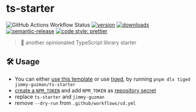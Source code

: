 # ts-starter

![GitHub Actions Workflow Status](https://img.shields.io/github/actions/workflow/status/jimmy-guzman/ts-starter/cd.yml?style=flat-square&logo=github-actions)
[![version](https://img.shields.io/npm/v/ts-starter.svg?logo=npm&style=flat-square)](https://www.npmjs.com/package/ts-starter)
[![downloads](https://img.shields.io/npm/dm/ts-starter.svg?logo=npm&style=flat-square)](http://www.npmtrends.com/ts-starter)
[![semantic-release](https://img.shields.io/badge/%20%20%F0%9F%93%A6%F0%9F%9A%80-semantic--release-e10079.svg?style=flat-square)](https://semantic-release.gitbook.io/semantic-release)
[![code style: prettier](https://img.shields.io/badge/code_style-prettier-ff69b4.svg?style=flat-square&logo=prettier)](https://github.com/prettier/prettier)

> 🍱 another opinionated TypeScript library starter

## 🛠️ Usage

- You can either [use this template](https://github.com/jimmy-guzman/ts-starter/generate) or use [tiged](https://github.com/tiged/tiged), by running `pnpm dlx tiged jimmy-guzman/ts-starter`
- [create a `NPM_TOKEN`](https://docs.npmjs.com/about-access-tokens) and add `NPM_TOKEN` as [repository secret](https://docs.github.com/en/actions/reference/encrypted-secrets#creating-encrypted-secrets-for-a-repository)
- replace `ts-starter` and `jimmy-guzman`
- remove `--dry-run` from `.github/workflows/cd.yml`
